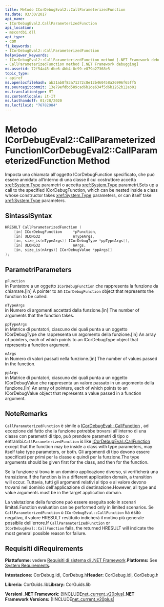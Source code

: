 ```yaml
---
title: Metodo ICorDebugEval2::CallParameterizedFunction
ms.date: 03/30/2017
api_name:
- ICorDebugEval2.CallParameterizedFunction
api_location:
- mscordbi.dll
api_type:
- COM
f1_keywords:
- ICorDebugEval2::CallParameterizedFunction
helpviewer_keywords:
- ICorDebugEval2::CallParameterizedFunction method [.NET Framework debugging]
- CallParameterizedFunction method [.NET Framework debugging]
ms.assetid: 72f54a45-dbe6-4bb4-8c99-e879a27368e5
topic_type:
- apiref
ms.openlocfilehash: ab31ab8f83a71372c8e12b460458a26996f65ff5
ms.sourcegitcommit: 13e79efdbd589cad6b1de634f5d6b1262b12ab01
ms.translationtype: MT
ms.contentlocale: it-IT
ms.lasthandoff: 01/28/2020
ms.locfileid: "76782984"
---
```

# <a name="icordebugeval2callparameterizedfunction-method"></a><span data-ttu-id="057e0-102">Metodo ICorDebugEval2::CallParameterizedFunction</span><span class="sxs-lookup"><span data-stu-id="057e0-102">ICorDebugEval2::CallParameterizedFunction Method</span></span>
<span data-ttu-id="057e0-103">Imposta una chiamata all'oggetto ICorDebugFunction specificato, che può essere annidato all'interno di una classe il cui costruttore accetta <xref:System.Type> parametri o accetta <xref:System.Type> parametri.</span><span class="sxs-lookup"><span data-stu-id="057e0-103">Sets up a call to the specified ICorDebugFunction, which can be nested inside a class whose constructor takes <xref:System.Type> parameters, or can itself take <xref:System.Type> parameters.</span></span>  
  
## <a name="syntax"></a><span data-ttu-id="057e0-104">Sintassi</span><span class="sxs-lookup"><span data-stu-id="057e0-104">Syntax</span></span>  
  
```cpp  
HRESULT CallParameterizedFunction (  
    [in] ICorDebugFunction     *pFunction,  
    [in] ULONG32               nTypeArgs,  
    [in, size_is(nTypeArgs)] ICorDebugType *ppTypeArgs[],  
    [in] ULONG32               nArgs,  
    [in, size_is(nArgs)] ICorDebugValue *ppArgs[]  
);  
```  
  
## <a name="parameters"></a><span data-ttu-id="057e0-105">Parametri</span><span class="sxs-lookup"><span data-stu-id="057e0-105">Parameters</span></span>  
 `pFunction`  
 <span data-ttu-id="057e0-106">in Puntatore a un oggetto `ICorDebugFunction` che rappresenta la funzione da chiamare.</span><span class="sxs-lookup"><span data-stu-id="057e0-106">[in] A pointer to an `ICorDebugFunction` object that represents the function to be called.</span></span>  
  
 `nTypeArgs`  
 <span data-ttu-id="057e0-107">in Numero di argomenti accettati dalla funzione.</span><span class="sxs-lookup"><span data-stu-id="057e0-107">[in] The number of arguments that the function takes.</span></span>  
  
 `ppTypeArgs`  
 <span data-ttu-id="057e0-108">in Matrice di puntatori, ciascuno dei quali punta a un oggetto ICorDebugType che rappresenta un argomento della funzione.</span><span class="sxs-lookup"><span data-stu-id="057e0-108">[in] An array of pointers, each of which points to an ICorDebugType object that represents a function argument.</span></span>  
  
 `nArgs`  
 <span data-ttu-id="057e0-109">in Numero di valori passati nella funzione.</span><span class="sxs-lookup"><span data-stu-id="057e0-109">[in] The number of values passed in the function.</span></span>  
  
 `ppArgs`  
 <span data-ttu-id="057e0-110">in Matrice di puntatori, ciascuno dei quali punta a un oggetto ICorDebugValue che rappresenta un valore passato in un argomento della funzione.</span><span class="sxs-lookup"><span data-stu-id="057e0-110">[in] An array of pointers, each of which points to an ICorDebugValue object that represents a value passed in a function argument.</span></span>  
  
## <a name="remarks"></a><span data-ttu-id="057e0-111">Note</span><span class="sxs-lookup"><span data-stu-id="057e0-111">Remarks</span></span>  
 <span data-ttu-id="057e0-112">`CallParameterizedFunction` è simile a [ICorDebugEval:: CallFunction](icordebugeval-callfunction-method.md) , ad eccezione del fatto che la funzione potrebbe trovarsi all'interno di una classe con parametri di tipo, può prendere parametri di tipo o entrambi.</span><span class="sxs-lookup"><span data-stu-id="057e0-112">`CallParameterizedFunction` is like [ICorDebugEval::CallFunction](icordebugeval-callfunction-method.md) except that the function may be inside a class with type parameters, may itself take type parameters, or both.</span></span> <span data-ttu-id="057e0-113">Gli argomenti di tipo devono essere specificati per primi per la classe e quindi per la funzione.</span><span class="sxs-lookup"><span data-stu-id="057e0-113">The type arguments should be given first for the class, and then for the function.</span></span>  
  
 <span data-ttu-id="057e0-114">Se la funzione si trova in un dominio applicazione diverso, si verificherà una transizione.</span><span class="sxs-lookup"><span data-stu-id="057e0-114">If the function is in a different application domain, a transition will occur.</span></span> <span data-ttu-id="057e0-115">Tuttavia, tutti gli argomenti relativi al tipo e al valore devono trovarsi nel dominio dell'applicazione di destinazione.</span><span class="sxs-lookup"><span data-stu-id="057e0-115">However, all type and value arguments must be in the target application domain.</span></span>  
  
 <span data-ttu-id="057e0-116">La valutazione della funzione può essere eseguita solo in scenari limitati.</span><span class="sxs-lookup"><span data-stu-id="057e0-116">Function evaluation can be performed only in limited scenarios.</span></span> <span data-ttu-id="057e0-117">Se `CallParameterizedFunction` o `ICorDebugEval::CallFunction` ha esito negativo, il valore HRESULT restituito indicherà il motivo più generale possibile dell'errore.</span><span class="sxs-lookup"><span data-stu-id="057e0-117">If `CallParameterizedFunction` or `ICorDebugEval::CallFunction` fails, the returned HRESULT will indicate the most general possible reason for failure.</span></span>  
  
## <a name="requirements"></a><span data-ttu-id="057e0-118">Requisiti di</span><span class="sxs-lookup"><span data-stu-id="057e0-118">Requirements</span></span>  
 <span data-ttu-id="057e0-119">**Piattaforme:** vedere [Requisiti di sistema di .NET Framework](../../../../docs/framework/get-started/system-requirements.md).</span><span class="sxs-lookup"><span data-stu-id="057e0-119">**Platforms:** See [System Requirements](../../../../docs/framework/get-started/system-requirements.md).</span></span>  
  
 <span data-ttu-id="057e0-120">**Intestazione:** CorDebug.idl, CorDebug.h</span><span class="sxs-lookup"><span data-stu-id="057e0-120">**Header:** CorDebug.idl, CorDebug.h</span></span>  
  
 <span data-ttu-id="057e0-121">**Libreria:** CorGuids.lib</span><span class="sxs-lookup"><span data-stu-id="057e0-121">**Library:** CorGuids.lib</span></span>  
  
 <span data-ttu-id="057e0-122">**Versioni .NET Framework:** [!INCLUDE[net_current_v20plus](../../../../includes/net-current-v20plus-md.md)]</span><span class="sxs-lookup"><span data-stu-id="057e0-122">**.NET Framework Versions:** [!INCLUDE[net_current_v20plus](../../../../includes/net-current-v20plus-md.md)]</span></span>
